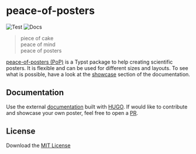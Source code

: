 # peace-of-posters
![Test](https://img.shields.io/github/actions/workflow/status/jonaspleyer/peace-of-posters/test.yml?style=flat-square&label=Test)
![Docs](https://img.shields.io/github/actions/workflow/status/jonaspleyer/peace-of-posters/docs.yml?style=flat-square&label=Docs)

> piece of cake<br>
> peace of mind<br>
> peace of posters

[peace-of-posters (PoP)](https://github.com/jonaspleyer/peace-of-posters) is a Typst package to help creating scientific posters.
It is flexible and can be used for different sizes and layouts.
To see what is possible, have a look at the [showcase](https://jonaspleyer.github.io/peace-of-posters/showcase/) section of the documentation.

## Documentation
Use the external [documentation](https://jonaspleyer.github.io/peace-of-posters/) built with [HUGO](https://gohugo.io/).
If would like to contribute and showcase your own poster, feel free to open a [PR](https://github.com/jonaspleyer/peace-of-posters/compare).

## License
Download the [MIT License](https://www.mit.edu/~amini/LICENSE.md)